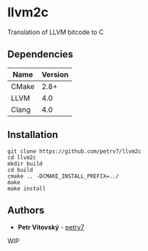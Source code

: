 # llvm2c

Translation of LLVM bitcode to C

## Dependencies

| Name | Version | 
| ---- | ------- |
| CMake | 2.8+ |
| LLVM | 4.0 |
| Clang | 4.0 |

## Installation

    git clone https://github.com/petrv7/llvm2c
    cd llvm2c
    mkdir build
    cd build
    cmake .. -DCMAKE_INSTALL_PREFIX=../
    make
    make install

## Authors

* **Petr Vitovský** - [petrv7](https://github.com/petrv7)

WIP
